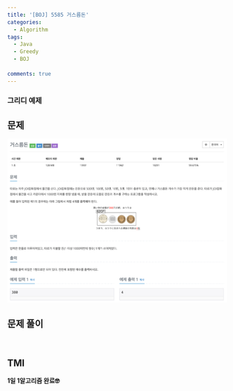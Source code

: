 ```yaml
---
title: '[BOJ] 5585 거스름돈'
categories:
  - Algorithm
tags:
  - Java
  - Greedy
  - BOJ

comments: true 
---
```

### 그리디 예제

## 문제
 <a href="/assets/images/BOJ5585.png"><img src="/assets/images/BOJ5585.png"></a>
 <br/>

## 문제 풀이
<script src="https://gist.github.com/kyeahen/8e31a073e76097fef165e81ec419badb.js"></script>
<br/>

## TMI

**1일 1알고리즘 완료🤓**


